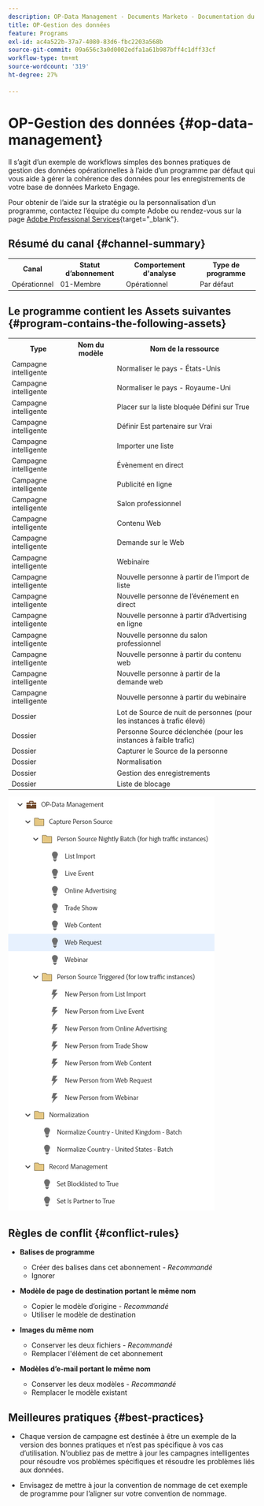 ```yaml
---
description: OP-Data Management - Documents Marketo - Documentation du produit
title: OP-Gestion des données
feature: Programs
exl-id: ac4a522b-37a7-4080-83d6-fbc2203a568b
source-git-commit: 09a656c3a0d0002edfa1a61b987bff4c1dff33cf
workflow-type: tm+mt
source-wordcount: '319'
ht-degree: 27%

---
```


# OP-Gestion des données {#op-data-management}

Il s’agit d’un exemple de workflows simples des bonnes pratiques de gestion des données opérationnelles à l’aide d’un programme par défaut qui vous aide à gérer la cohérence des données pour les enregistrements de votre base de données Marketo Engage.

Pour obtenir de l’aide sur la stratégie ou la personnalisation d’un programme, contactez l’équipe du compte Adobe ou rendez-vous sur la page [Adobe Professional Services](https://business.adobe.com/fr/customers/consulting-services/main.html){target="_blank"}.

## Résumé du canal {#channel-summary}

<table style="table-layout:auto">
 <tbody>
  <tr>
   <th>Canal</th>
   <th>Statut d’abonnement</th>
   <th>Comportement d'analyse</th>
   <th>Type de programme</th>
  </tr>
  <tr>
   <td>Opérationnel</td>
   <td>01-Membre</td>
   <td>Opérationnel</td>
   <td>Par défaut</td>
  </tr>
 </tbody>
</table>

## Le programme contient les Assets suivantes {#program-contains-the-following-assets}

<table style="table-layout:auto">
 <tbody>
  <tr>
   <th>Type</th>
   <th>Nom du modèle</th>
   <th>Nom de la ressource</th>
  </tr>
  <tr>
   <td>Campagne intelligente</td>
   <td> </td>
   <td>Normaliser le pays - États-Unis</td>
  </tr>
  <tr>
   <td>Campagne intelligente</td>
   <td> </td>
   <td>Normaliser le pays - Royaume-Uni</td>
  </tr>
  <tr>
   <td>Campagne intelligente</td>
   <td> </td>
   <td>Placer sur la liste bloquée Défini sur True</td>
  </tr>
  <tr>
   <td>Campagne intelligente</td>
   <td> </td>
   <td>Définir Est partenaire sur Vrai</td>
  </tr>
  <tr>
   <td>Campagne intelligente</td>
   <td> </td>
   <td>Importer une liste</td>
  </tr>
  <tr>
   <td>Campagne intelligente</td>
   <td> </td>
   <td>Évènement en direct</td>
  </tr>
  <tr>
   <td>Campagne intelligente</td>
   <td> </td>
   <td>Publicité en ligne</td>
  </tr>
  <tr>
   <td>Campagne intelligente</td>
   <td> </td>
   <td>Salon professionnel</td>
  </tr>
  <tr>
   <td>Campagne intelligente</td>
   <td> </td>
   <td>Contenu Web</td>
  </tr>
  <tr>
   <td>Campagne intelligente</td>
   <td> </td>
   <td>Demande sur le Web</td>
  </tr>
  <tr>
   <td>Campagne intelligente</td>
   <td> </td>
   <td>Webinaire</td>
  </tr>
  <tr>
   <td>Campagne intelligente</td>
   <td> </td>
   <td>Nouvelle personne à partir de l’import de liste</td>
  </tr>
  <tr>
   <td>Campagne intelligente</td>
   <td> </td>
   <td>Nouvelle personne de l’événement en direct</td>
  </tr>
  <tr>
   <td>Campagne intelligente</td>
   <td> </td>
   <td>Nouvelle personne à partir d’Advertising en ligne</td>
  </tr>
  <tr>
   <td>Campagne intelligente</td>
   <td> </td>
   <td>Nouvelle personne du salon professionnel</td>
  </tr>
   <tr>
   <td>Campagne intelligente</td>
   <td> </td>
   <td>Nouvelle personne à partir du contenu web</td>
  </tr>
   <tr>
   <td>Campagne intelligente</td>
   <td> </td>
   <td>Nouvelle personne à partir de la demande web</td>
  </tr>
   <tr>
   <td>Campagne intelligente</td>
   <td> </td>
   <td>Nouvelle personne à partir du webinaire</td>
  </tr>
  <tr>
   <td>Dossier</td>
   <td> </td>
   <td>Lot de Source de nuit de personnes (pour les instances à trafic élevé)</td>
  </tr>
  <tr>
   <td>Dossier</td>
   <td> </td>
   <td>Personne Source déclenchée (pour les instances à faible trafic)</td>
  </tr>
  <tr>
   <td>Dossier</td>
   <td> </td>
   <td>Capturer le Source de la personne</td>
  </tr>
  <tr>
   <td>Dossier</td>
   <td> </td>
   <td>Normalisation</td>
  </tr>
  <tr>
   <td>Dossier</td>
   <td> </td>
   <td>Gestion des enregistrements</td>
  </tr>
  <tr>
   <td>Dossier</td>
   <td> </td>
   <td>Liste de blocage</td>
  </tr>
 </tbody>
</table>

![](assets/op-data-management-1.png)

## Règles de conflit {#conflict-rules}

* **Balises de programme**
   * Créer des balises dans cet abonnement - _Recommandé_
   * Ignorer

* **Modèle de page de destination portant le même nom**
   * Copier le modèle d’origine - _Recommandé_
   * Utiliser le modèle de destination

* **Images du même nom**
   * Conserver les deux fichiers - _Recommandé_
   * Remplacer l&#39;élément de cet abonnement

* **Modèles d’e-mail portant le même nom**
   * Conserver les deux modèles - _Recommandé_
   * Remplacer le modèle existant

## Meilleures pratiques {#best-practices}

* Chaque version de campagne est destinée à être un exemple de la version des bonnes pratiques et n’est pas spécifique à vos cas d’utilisation. N’oubliez pas de mettre à jour les campagnes intelligentes pour résoudre vos problèmes spécifiques et résoudre les problèmes liés aux données.

* Envisagez de mettre à jour la convention de nommage de cet exemple de programme pour l’aligner sur votre convention de nommage.
